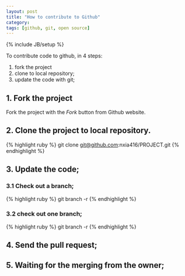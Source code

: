 ```yaml
---
layout: post
title: "How to contribute to Github"
category: 
tags: [github, git, open source]
---
```

{% include JB/setup %}

To contribute code to github, in 4 steps:

1. fork the project
2. clone to local repository;
3. update the code with git;

## 1. Fork the project

Fork the project with the *Fork* button from Github website.

## 2. Clone the project to local repository.

{% highlight ruby %}
  git clone git@github.com:nxia416/PROJECT.git
{% endhighlight %}

## 3. Update the code;

### 3.1 Check out a branch;
{% highlight ruby %}
  git branch -r 
{% endhighlight %}

### 3.2 check out one branch;
{% highlight ruby %}
  git branch -r 
{% endhighlight %}







## 4. Send the pull request;

## 5. Waiting for the merging from the owner;

 

